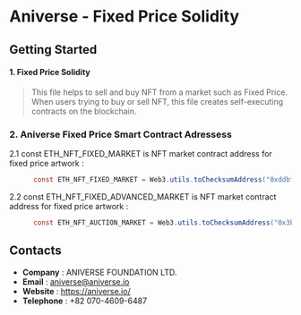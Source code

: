 # Aniverse - Fixed Price Solidity



## Getting Started 


#### 1. Fixed Price Solidity
>  This file helps to sell and buy NFT from a market such as Fixed Price. When users trying to buy or sell NFT, this file creates self-executing contracts on the blockchain.
>

### 2. Aniverse Fixed Price Smart Contract Adressess
2.1 const ETH_NFT_FIXED_MARKET is NFT market contract address for fixed price artwork  :
  ```java
        const ETH_NFT_FIXED_MARKET = Web3.utils.toChecksumAddress("0xddbfaEE00438d9216Eb73e5C019D89924C32566A");
```

2.2 const ETH_NFT_FIXED_ADVANCED_MARKET is NFT market contract address for fixed price artwork : 
  ```java
        const ETH_NFT_AUCTION_MARKET = Web3.utils.toChecksumAddress("0x3b9b45b21a9DdD008082dCFad053458Cc83dB289");
```




## Contacts
- **Company** :  ANIVERSE FOUNDATION LTD.
- **Email** : aniverse@aniverse.io
- **Website** : https://aniverse.io/
- **Telephone** : +82 070-4609-6487